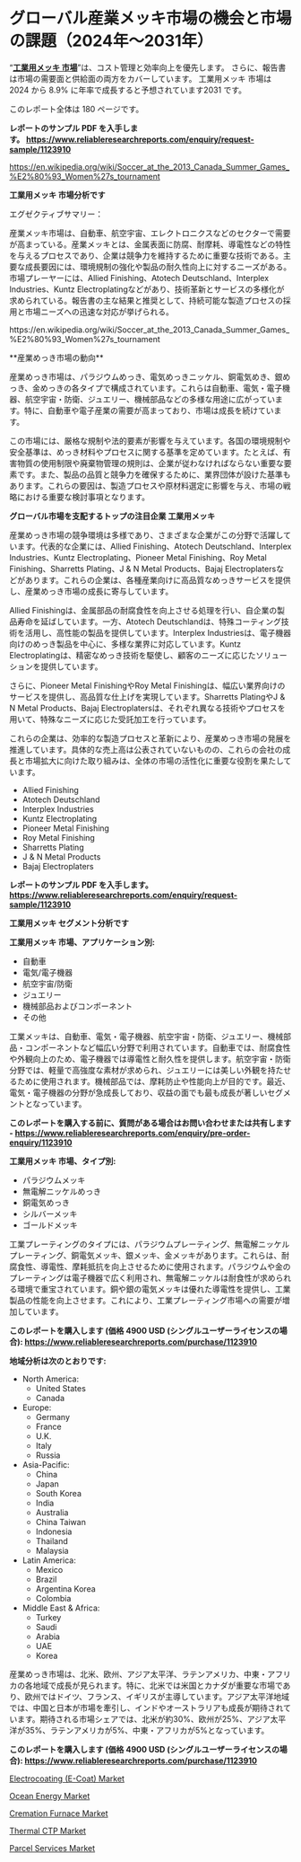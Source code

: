 <p><h1>グローバル産業メッキ市場の機会と市場の課題（2024年～2031年）</h1></p><p>&ldquo;<strong><a href="https://www.reliableresearchreports.com/industrial-plating-r1123910?utm_campaign=107&utm_medium=9&utm_source=Github&utm_content=ia&utm_term=18112024&utm_id=industrial-plating">工業用メッキ 市場</a></strong>&rdquo;は、コスト管理と効率向上を優先します。 さらに、報告書は市場の需要面と供給面の両方をカバーしています。 工業用メッキ 市場は 2024 から 8.9% に年率で成長すると予想されています2031 です。</p>
<p>このレポート全体は 180 ページです。</p>
<p><strong>レポートのサンプル PDF を入手します。&nbsp;<a href="https://www.reliableresearchreports.com/enquiry/request-sample/1123910?utm_campaign=107&utm_medium=9&utm_source=Github&utm_content=ia&utm_term=18112024&utm_id=industrial-plating">https://www.reliableresearchreports.com/enquiry/request-sample/1123910</a></strong></p>
<p><a href="https://en.wikipedia.org/wiki/Soccer_at_the_2013_Canada_Summer_Games_%E2%80%93_Women%27s_tournament?utm_campaign=107&utm_medium=9&utm_source=Github&utm_content=ia&utm_term=18112024&utm_id=industrial-plating">https://en.wikipedia.org/wiki/Soccer_at_the_2013_Canada_Summer_Games_%E2%80%93_Women%27s_tournament</a></p>
<p><strong>工業用メッキ 市場分析です</strong></p>
<p><p>エグゼクティブサマリー：</p><p>産業メッキ市場は、自動車、航空宇宙、エレクトロニクスなどのセクターで需要が高まっている。産業メッキとは、金属表面に防腐、耐摩耗、導電性などの特性を与えるプロセスであり、企業は競争力を維持するために重要な技術である。主要な成長要因には、環境規制の強化や製品の耐久性向上に対するニーズがある。市場プレーヤーには、Allied Finishing、Atotech Deutschland、Interplex Industries、Kuntz Electroplatingなどがあり、技術革新とサービスの多様化が求められている。報告書の主な結果と推奨として、持続可能な製造プロセスの採用と市場ニーズへの迅速な対応が挙げられる。</p></p>
<p>https://en.wikipedia.org/wiki/Soccer_at_the_2013_Canada_Summer_Games_%E2%80%93_Women%27s_tournament</p>
<p><p>**産業めっき市場の動向**</p><p>産業めっき市場は、パラジウムめっき、電気めっきニッケル、銅電気めき、銀めっき、金めっきの各タイプで構成されています。これらは自動車、電気・電子機器、航空宇宙・防衛、ジュエリー、機械部品などの多様な用途に広がっています。特に、自動車や電子産業の需要が高まっており、市場は成長を続けています。</p><p>この市場には、厳格な規制や法的要素が影響を与えています。各国の環境規制や安全基準は、めっき材料やプロセスに関する基準を定めています。たとえば、有害物質の使用制限や廃棄物管理の規則は、企業が従わなければならない重要な要素です。また、製品の品質と競争力を確保するために、業界団体が設けた基準もあります。これらの要因は、製造プロセスや原材料選定に影響を与え、市場の戦略における重要な検討事項となります。</p></p>
<p><strong>グローバル市場を支配するトップの注目企業 工業用メッキ</strong></p>
<p><p>産業めっき市場の競争環境は多様であり、さまざまな企業がこの分野で活躍しています。代表的な企業には、Allied Finishing、Atotech Deutschland、Interplex Industries、Kuntz Electroplating、Pioneer Metal Finishing、Roy Metal Finishing、Sharretts Plating、J & N Metal Products、Bajaj Electroplatersなどがあります。これらの企業は、各種産業向けに高品質なめっきサービスを提供し、産業めっき市場の成長に寄与しています。</p><p>Allied Finishingは、金属部品の耐腐食性を向上させる処理を行い、自企業の製品寿命を延ばしています。一方、Atotech Deutschlandは、特殊コーティング技術を活用し、高性能の製品を提供しています。Interplex Industriesは、電子機器向けのめっき製品を中心に、多様な業界に対応しています。Kuntz Electroplatingは、精密なめっき技術を駆使し、顧客のニーズに応じたソリューションを提供しています。</p><p>さらに、Pioneer Metal FinishingやRoy Metal Finishingは、幅広い業界向けのサービスを提供し、高品質な仕上げを実現しています。Sharretts PlatingやJ & N Metal Products、Bajaj Electroplatersは、それぞれ異なる技術やプロセスを用いて、特殊なニーズに応じた受託加工を行っています。</p><p>これらの企業は、効率的な製造プロセスと革新により、産業めっき市場の発展を推進しています。具体的な売上高は公表されていないものの、これらの会社の成長と市場拡大に向けた取り組みは、全体の市場の活性化に重要な役割を果たしています。</p></p>
<p><ul><li>Allied Finishing</li><li>Atotech Deutschland</li><li>Interplex Industries</li><li>Kuntz Electroplating</li><li>Pioneer Metal Finishing</li><li>Roy Metal Finishing</li><li>Sharretts Plating</li><li>J & N Metal Products</li><li>Bajaj Electroplaters</li></ul></p>
<p><strong>レポートのサンプル PDF を入手します。 <a href="https://www.reliableresearchreports.com/enquiry/request-sample/1123910?utm_campaign=107&utm_medium=9&utm_source=Github&utm_content=ia&utm_term=18112024&utm_id=industrial-plating">https://www.reliableresearchreports.com/enquiry/request-sample/1123910</a></strong></p>
<p><strong>工業用メッキ セグメント分析です</strong></p>
<p><strong>工業用メッキ 市場、アプリケーション別:</strong></p>
<p><ul><li>自動車</li><li>電気/電子機器</li><li>航空宇宙/防衛</li><li>ジュエリー</li><li>機械部品およびコンポーネント</li><li>その他</li></ul></p>
<p><p>工業メッキは、自動車、電気・電子機器、航空宇宙・防衛、ジュエリー、機械部品・コンポーネントなど幅広い分野で利用されています。自動車では、耐腐食性や外観向上のため、電子機器では導電性と耐久性を提供します。航空宇宙・防衛分野では、軽量で高強度な素材が求められ、ジュエリーには美しい外観を持たせるために使用されます。機械部品では、摩耗防止や性能向上が目的です。最近、電気・電子機器の分野が急成長しており、収益の面でも最も成長が著しいセグメントとなっています。</p></p>
<p><strong>このレポートを購入する前に、質問がある場合はお問い合わせまたは共有します - <a href="https://www.reliableresearchreports.com/enquiry/pre-order-enquiry/1123910?utm_campaign=107&utm_medium=9&utm_source=Github&utm_content=ia&utm_term=18112024&utm_id=industrial-plating">https://www.reliableresearchreports.com/enquiry/pre-order-enquiry/1123910</a></strong></p>
<p><strong>工業用メッキ 市場、タイプ別:</strong></p>
<p><ul><li>パラジウムメッキ</li><li>無電解ニッケルめっき</li><li>銅電気めっき</li><li>シルバーメッキ</li><li>ゴールドメッキ</li></ul></p>
<p><p>工業プレーティングのタイプには、パラジウムプレーティング、無電解ニッケルプレーティング、銅電気メッキ、銀メッキ、金メッキがあります。これらは、耐腐食性、導電性、摩耗抵抗を向上させるために使用されます。パラジウムや金のプレーティングは電子機器で広く利用され、無電解ニッケルは耐食性が求められる環境で重宝されています。銅や銀の電気メッキは優れた導電性を提供し、工業製品の性能を向上させます。これにより、工業プレーティング市場への需要が増加しています。</p></p>
<p><strong>このレポートを購入します (価格 4900 USD (シングルユーザーライセンスの場合): <a href="https://www.reliableresearchreports.com/purchase/1123910?utm_campaign=107&utm_medium=9&utm_source=Github&utm_content=ia&utm_term=18112024&utm_id=industrial-plating">https://www.reliableresearchreports.com/purchase/1123910</a></strong></p>
<p><strong>地域分析は次のとおりです:</strong></p>
<p><ul>
    <li>
        North America:
        <ul>
            <li>United States</li>
            <li>Canada</li>
        </ul>
    </li>
    <li>
        Europe:
        <ul>
            <li>Germany</li>
            <li>France</li>
            <li>U.K.</li>
            <li>Italy</li>
            <li>Russia</li>
        </ul>
    </li>
    <li>
        Asia-Pacific:
        <ul>
            <li>China</li>
            <li>Japan</li>
            <li>South Korea</li>
            <li>India</li>
            <li>Australia</li>
            <li>China Taiwan</li>
            <li>Indonesia</li>
            <li>Thailand</li>
            <li>Malaysia</li>
        </ul>
    </li>
    <li>
        Latin America:
        <ul>
            <li>Mexico</li>
            <li>Brazil</li>
            <li>Argentina Korea</li>
            <li>Colombia</li>
        </ul>
    </li>
    <li>
        Middle East & Africa:
        <ul>
            <li>Turkey</li>
            <li>Saudi</li>
            <li>Arabia</li>
            <li>UAE</li>
            <li>Korea</li>
        </ul>
    </li>
    </ul></p>
<p><p>産業めっき市場は、北米、欧州、アジア太平洋、ラテンアメリカ、中東・アフリカの各地域で成長が見られます。特に、北米では米国とカナダが重要な市場であり、欧州ではドイツ、フランス、イギリスが主導しています。アジア太平洋地域では、中国と日本が市場を牽引し、インドやオーストラリアも成長が期待されています。期待される市場シェアでは、北米が約30%、欧州が25%、アジア太平洋が35%、ラテンアメリカが5%、中東・アフリカが5%となっています。</p></p>
<p><strong>このレポートを購入します (価格 4900 USD (シングルユーザーライセンスの場合): <a href="https://www.reliableresearchreports.com/purchase/1123910?utm_campaign=107&utm_medium=9&utm_source=Github&utm_content=ia&utm_term=18112024&utm_id=industrial-plating">https://www.reliableresearchreports.com/purchase/1123910</a></strong></p>
<p><p><a href="https://github.com/arionmp/Market-Research-Report-List-5/blob/main/electrocoating-e-coat-market.md?utm_campaign=107&utm_medium=9&utm_source=Github&utm_content=ia&utm_term=18112024&utm_id=industrial-plating">Electrocoating (E-Coat) Market</a></p><p><a href="https://issuu.com/reportprime-2/docs/ocean-energy-market-size-2030.pptx_56b6a9a4f70364?utm_campaign=107&utm_medium=9&utm_source=Github&utm_content=ia&utm_term=18112024&utm_id=industrial-plating">Ocean Energy Market</a></p><p><a href="https://www.linkedin.com/pulse/cremation-furnace-market-refracting-trends-consumer-behaviors-rouuc?utm_campaign=107&utm_medium=9&utm_source=Github&utm_content=ia&utm_term=18112024&utm_id=industrial-plating">Cremation Furnace Market</a></p><p><a href="https://www.linkedin.com/pulse/thermal-ctp-market-penetration-strategies-untapped-markets-v01wc?utm_campaign=107&utm_medium=9&utm_source=Github&utm_content=ia&utm_term=18112024&utm_id=industrial-plating">Thermal CTP Market</a></p><p><a href="https://issuu.com/reportprime-2/docs/parcel-services-market-size-2030.pp_b8dce10c80b4fa?utm_campaign=107&utm_medium=9&utm_source=Github&utm_content=ia&utm_term=18112024&utm_id=industrial-plating">Parcel Services Market</a></p></p>